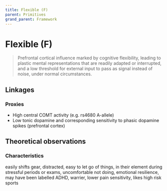 ```yaml
---
title: Flexible (F)
parent: Primitives
grand_parent: Framework
---
```


# Flexible (F)

>Prefrontal cortical influence marked by cognitive flexibility, leading to plastic mental representations that are readily adapted or interrupted, and a low threshold for external input to pass as signal instead of noise, under normal circumstances.

## Linkages

### Proxies

* High central COMT activity (e.g. rs4680 A-allele)
* Low tonic dopamine and corresponding sensitivity to phasic dopamine spikes (prefrontal cortex)

## Theoretical observations

### Characteristics

easily shifts gear, distracted, easy to let go of things, in their element during stressful periods or exams, uncomfortable not doing, emotional resilience, may have been labelled ADHD, warrier, lower pain sensitivity, likes high risk sports
